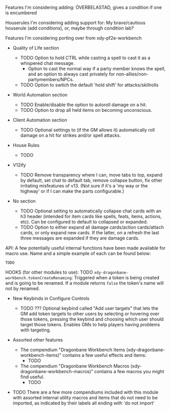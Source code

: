 Features I'm considering adding:
ÖVERBELASTAD, gives a condition if one is encumbered

Houserules I'm considering adding support for:
My brave/cautious houserule (add conditions), or, maybe through condition lab?

Features I'm considering porting over from xdy-pf2e-workbench

* Quality of Life section
  * TODO Option to hold CTRL while casting a spell to cast it as a whispered chat message.
    * Option to cast the normal way if a party member knows the spell, and an option to always cast privately for
      non-allies/non-partymembers/NPCs.
  * TODO Option to switch the default 'hold shift' for attacks/skillrolls

* World Automation section
  * TODO Enable/disable the option to autoroll damage on a hit.
  * TODO Option to drop all held items on becoming unconscious.

* Client Automation section
  * TODO Optional settings to (if the GM allows it) automatically roll damage on a hit for strikes and/or spell
    attacks.


* House Rules
  * TODO

* V12ify
  * TODO Remove transparency where I can, move tabs to top, expand by default, set chat to default tab, remove
    collapse button, fix other irritating
    misfeatures of v13. (Not sure if it's a 'my way or the highway' or if I can make the parts configurable.)

* No section
  * TODO Optional setting to automatically collapse chat cards with an h3 header (intended for item cards like spells,
    feats, items, actions, etc). Can be configured to default to collapsed or expanded.
  * TODO Option to either expand all damage cards/action cards/attach cards, or only expand new cards. If the latter,
    on a
    refresh the last three messages are expanded if they are damage cards.

API:
A few potentially useful internal functions have been made available for macro use. Name and a simple example
of each can be found below:

```
TODO
```

HOOKS (for other modules to use):
TODO `xdy-dragonbane-workbench.tokenCreateRenaming`: Triggered when a token is being created and is going to be
  renamed. If a module returns `false` the token's name will not by renamed.


* New Keybinds in Configure Controls
  * TODO ??? Optional keybind called "Add user targets" that lets the GM add token targets to other users by selecting
    or
    hovering over those tokens, pressing the keybind and choosing which user should target those tokens. Enables GMs
    to help players having problems with targeting.

* Assorted other features
  * The compendium "Dragonbane Workbench Items (xdy-dragonbane-workbench-items)" contains a few useful effects and
    items:
    * TODO
  * The compendium "Dragonbane Workbench Macros (xdy-dragonbane-workbench-macros)" contains a few macros you might
    find useful.
    * TODO

* TODO There are a few more compendiums included with this module with assorted internal utility macros and items that
  do not
  need to be imported, as indicated by their labels all ending with 'do not import'



